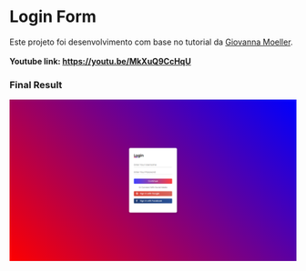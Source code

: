 # Login Form

Este projeto foi desenvolvimento com base no tutorial da  <a href="https://github.com/giovannamoeller">Giovanna Moeller</a>.<br /><br/>
**Youtube link: https://youtu.be/MkXuQ9CcHqU**
### Final Result
<img src="assets/final.png" alt="Web Version"/>

